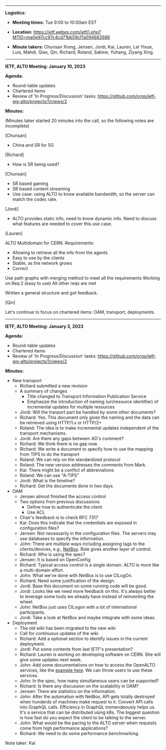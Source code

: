 ----
**Logistics:**

- **Meeting times:** Tue 9:00 to 10:00am EST

- **Location:** https://ietf.webex.com/ietf/j.php?MTID=ma0e97cc97c4cd71bb59cf1a094682686

- **Minute takers:** Chunsan Xiong, Jensen, Jordi, Kai, Lauren, Lei Yixue, Luis, Mahdi, Qiao, Qin, Richard, Roland, Sabine, Yuhang, Ziyang Xing. 


------------------------------

**IETF, ALTO Meeting: January 10, 2023**

**Agenda:**

- Round-table updates
- Chartered items
- Review of 'In Progress/Discussion' tasks: https://github.com/orgs/ietf-wg-alto/projects/1/views/2

**Minutes:**

(Minutes taker started 20 minutes into the call, so the following notes are incomplete)

[Chunsan]
- China and SR for 5G

[Richard]
- How is SR being used?

[Chunsan]
- SR based gaming
- SR based content streaming 
- Use case: using ALTO to know available bandwidth, so the server can match the codec rate.

[Jordi]
- ALTO provides static info, need to know dynamic info. Need to discuss what features are needed to cover this use case.

[Lauren]

ALTO Multidomain for CERN. Requirements:

- Allowing to retrieve all the info from the agents
- Easy to use by the clients
- Stable, as the network grows
- Correct

Use path graphs with merging method to meet all the requirements
Working on Req 2 (easy to use)
All other reqs are met

Written a general structure and got feedback.

[Qin]

Let's continue to focus on chartered items: OAM, transport, deployments.

------------------------------

**IETF, ALTO Meeting: January 3, 2023**

**Agenda:**

- Round-table updates
- Chartered items
- Review of 'In Progress/Discussion' tasks: https://github.com/orgs/ietf-wg-alto/projects/1/views/2

**Minutes:**

- New transport
  - Richard submitted a new revision
  - A summary of changes
    - Title changed to Transport Information Publication Service
    - Emphasize the introduction of naming (uri/resource identifier) of incremental updates for multiple resources
  - Jordi: Will the tranport part be handled by some other documents?
  - Richard: Yes. This document only gives the naming and the data can be retrieved using HTTP/1.x or HTTP/2+
  - Roland: The idea is to make incremental updates independent of the transport mechanisms.
  - Jordi: Are there any gaps between AD's comment?
  - Richard: We think there is no gap now.
  - Richard: We write a document to specify how to use the mapping from TIPS to do the transport
  - Roland: We can rely on the standardized protocol
  - Roland: The new version addresses the comments from Mark.
  - Kai: There might be a conflict of abbreviations
  - Roland: We can use "A-TIPS"
  - Jordi: What is the timeline?
  - Richard: Get the documents done in two days.
- OAM
  - Jensen almost finished the access control
  - Two options from previous discussions
    - Define how to authenticate the client
    - Use ACL
  - Chair's feedback is to check RFC 7317
  - Kai: Does this indicate that the credentials are exposed in configuration files?
  - Jensen: Not necessarily in the configuration files. The servers may use databases to specify the information.
  - John: There are multiple ways including assigning tags to the clients/devices, e.g., [NetBox](https://netbox-3.nrp-nautilus.io). Role gives another layer of control.
  - Richard: Who is using the spec?
  - Jensen: It is based on OpenConfig
  - Richard: Typical access control is a single domain. ALTO is more like a multi-domain effort.
  - John: What we've done with NetBox is to use CILogOn.
  - Richard: Need some justification of the design.
  - Jordi: Base this document on some running code will be good.
  - Jordi: Looks like we need more feedback on this. It's always better to leverage some tools we already have instead of reinventing the wheel.
  - John: NetBox just uses CILogon with a lot of international participants.
  - Jordi: Take a look at NetBox and maybe integrate with some ideas.
- Deployment
  - The old wiki has been migrated to the new wiki
  - Call for continuous updates of the wiki
  - Richard: Add a optional section to identify issues in the current deployment.
  - Jordi: Put some contents from last IETF's presentation?
  - Richard: Lauren is working on developing software on CERN. She will give some updates next week.
  - John: Add some documentations on how to access the OpenALTO services, like the [example here](https://ucsd-prp.gitlab.io). We can throw users to use these services.
  - John: In the spec, how many simultaneous users can be supported?
  - Richard: Is there any discussion on the scalability in OAM?
  - Jensen: There are statistics on the information.
  - John: After the automation with NetBox, API gets totally destroyed when hunderds of machines make request to it. Convert API calls into GraphQL calls. Efficiency in GraphQL tremendeously helps us. It's a service that can be distributed using k8s. The biggest question is how fast do you expect the client to be talking to the server.
  - John: What would be the pacing to the ALTO server when requests come from high performance applications?
  - Richard: We need to do some performance benchmarking.

Note taker: Kai
